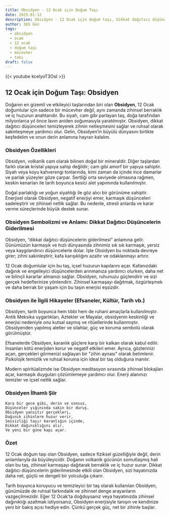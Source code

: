 ```yaml
---
title: Obsidyen - 12 Ocak için Doğum Taşı
date: 2025-01-12
description: Obsidyen - 12 Ocak için doğum taşı, Dikkat dağıtıcı düşüncelerin giderilmesi sembolü. Bu özel taşın derin anlamını öğrenin.
author: 365 Gün
tags:
  - obsidyen
  - ocak
  - 12 ocak
  - doğum taşı
  - mücevher
  - takı
draft: false
---
```


{{< youtube kcelyoT3OsI >}}

## 12 Ocak için Doğum Taşı: Obsidyen

Doğanın en gizemli ve etkileyici taşlarından biri olan **Obsidyen**, 12 Ocak doğumlular için sadece bir mücevher değil, aynı zamanda zihinsel berraklık ve iç huzurun anahtarıdır. Bu siyah, cam gibi parlayan taş, doğa tarafından milyonlarca yıl önce lavın aniden soğumasıyla yaratılmıştır. Obsidyen, dikkat dağıtıcı düşünceleri temizleyerek zihnin netleşmesini sağlar ve ruhsal olarak sakinleşmeye yardımcı olur. Gelin, Obsidyen’in büyülü dünyasını birlikte keşfedelim ve onun derin anlamına hayran kalalım.

### Obsidyen Özellikleri

Obsidyen, volkanik cam olarak bilinen doğal bir mineraldir. Diğer taşlardan farklı olarak kristal yapıya sahip değildir; cam gibi amorf bir yapıya sahiptir. Siyah veya koyu kahverengi tonlarında, kimi zaman da içinde ince damarlar ve parlak yüzeyler göze çarpar. Sertliği orta seviyede olmasına rağmen, keskin kenarları ile tarih boyunca kesici alet yapımında kullanılmıştır.

Doğal parlaklığı ve yoğun siyahlığı ile göz alıcı bir görünüme sahiptir. Enerjisel olarak Obsidyen, negatif enerjiyi emer, karmaşık düşünceleri sadeleştirir ve zihinsel netlik sağlar. Bu nedenle, stresli anlarda ve karar verme süreçlerinde büyük destek sunar.

### Obsidyen Sembolizmi ve Anlamı: Dikkat Dağıtıcı Düşüncelerin Giderilmesi

Obsidyen, “dikkat dağıtıcı düşüncelerin giderilmesi” anlamına gelir. Günümüzün karmaşık ve hızlı dünyasında zihnimiz sık sık karmaşık, yersiz veya kaygılandırıcı düşüncelerle dolar. İşte Obsidyen bu noktada devreye girer; zihni sakinleştirir, kafa karışıklığını azaltır ve odaklanmayı artırır.

12 Ocak doğumlular için bu taş, içsel huzurun kapılarını açar. Kafanızdaki dağınık ve engelleyici düşüncelerden arınmanıza yardımcı olurken, daha net ve bilinçli kararlar almanızı sağlar. Obsidyen, ruhunuzu güçlendirir ve sizi gerçek hedeflerinize yönlendirir. Zihinsel karmaşayı dağıtmak, özgürleşmek ve daha berrak bir yaşam için bu taşın enerjisi eşsizdir.

### Obsidyen ile İlgili Hikayeler (Efsaneler, Kültür, Tarih vb.)

Obsidyen, tarih boyunca hem tıbbi hem de ruhani amaçlarla kullanılmıştır. Antik Meksika uygarlıkları, Aztekler ve Mayalar, obsidyenin keskinliği ve enerjisi nedeniyle onu kutsal saymış ve ritüellerinde kullanmıştır. Obsidyenden yapılmış aletler ve silahlar, güç ve koruma sembolü olarak görülmüştür.

Efsanelerde Obsidyen, karanlık güçlere karşı bir kalkan olarak kabul edilir. İnsanları kötü enerjiden korur ve negatif etkileri emer. Ayrıca, gözlerinizi açan, gerçekleri görmenizi sağlayan bir "zihin aynası" olarak betimlenir. Psikolojik temizlik ve ruhsal koruma için ideal bir taş olduğuna inanılır.

Modern spiritüalizmde ise Obsidyen meditasyon sırasında zihinsel blokajları açar, karmaşık duyguları çözümlemeye yardımcı olur. Enerji alanınızı temizler ve içsel netlik sağlar.

### Obsidyen İlhamlı Şiir

```
Kara bir gece gibi, derin ve sonsuz,  
Düşünceler yığınında sakin bir duruş.  
Obsidyen yansıtır gerçekleri,  
Dağınık zihinlere huzur verir,  
Sessizliği taşır karanlığın içinde,  
Dikkat dağınıklığını alır,  
Ve yeni bir güne kapı açar.
```

### Özet

12 Ocak doğum taşı olan Obsidyen, sadece fiziksel güzelliğiyle değil, derin anlamlarıyla da büyüleyicidir. Doğanın volkanik gücünün somutlaşmış hali olan bu taş, zihinsel karmaşayı dağıtarak berraklık ve iç huzur sunar. Dikkat dağıtıcı düşüncelerin giderilmesinde etkili olan Obsidyen, sizi hayatınızda daha net, güçlü ve dengeli bir yolculuğa çıkarır.

Tarih boyunca koruyucu ve temizleyici bir taş olarak kullanılan Obsidyen, günümüzde de ruhsal farkındalık ve zihinsel denge arayanların vazgeçilmezidir. Eğer 12 Ocak’ta doğduysanız veya hayatınızda zihinsel dağınıklığı azaltmak istiyorsanız, Obsidyen enerjisiyle tanışın ve kendinize yeni bir bakış açısı hediye edin. Çünkü gerçek güç, net bir zihinle başlar.